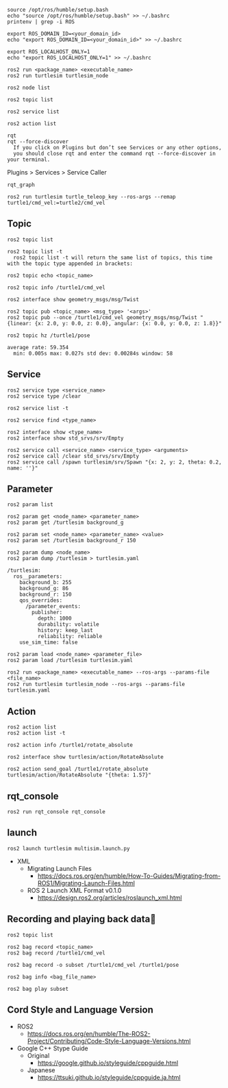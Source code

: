 
```
source /opt/ros/humble/setup.bash
echo "source /opt/ros/humble/setup.bash" >> ~/.bashrc
printenv | grep -i ROS
```

```
export ROS_DOMAIN_ID=<your_domain_id>
echo "export ROS_DOMAIN_ID=<your_domain_id>" >> ~/.bashrc
```

```
export ROS_LOCALHOST_ONLY=1
echo "export ROS_LOCALHOST_ONLY=1" >> ~/.bashrc
```


```
ros2 run <package_name> <executable_name>
ros2 run turtlesim turtlesim_node
```

```
ros2 node list
```
```
ros2 topic list
```
```
ros2 service list
```
```
ros2 action list
```

```
rqt
rqt --force-discover
  If you click on Plugins but don’t see Services or any other options,
  you should close rqt and enter the command rqt --force-discover in your terminal.
```
Plugins > Services > Service Caller

```
rqt_graph
```

```
ros2 run turtlesim turtle_teleop_key --ros-args --remap turtle1/cmd_vel:=turtle2/cmd_vel
```

## Topic
```
ros2 topic list
```
```
ros2 topic list -t
  ros2 topic list -t will return the same list of topics, this time with the topic type appended in brackets:
```
```
ros2 topic echo <topic_name>
```
```
ros2 topic info /turtle1/cmd_vel
```
```
ros2 interface show geometry_msgs/msg/Twist
```

```
ros2 topic pub <topic_name> <msg_type> '<args>'
ros2 topic pub --once /turtle1/cmd_vel geometry_msgs/msg/Twist "{linear: {x: 2.0, y: 0.0, z: 0.0}, angular: {x: 0.0, y: 0.0, z: 1.8}}"
```
```
ros2 topic hz /turtle1/pose

average rate: 59.354
  min: 0.005s max: 0.027s std dev: 0.00284s window: 58
```

## Service
```
ros2 service type <service_name>
ros2 service type /clear
```
```
ros2 service list -t
```
```
ros2 service find <type_name>
```
```
ros2 interface show <type_name>
ros2 interface show std_srvs/srv/Empty
```

```
ros2 service call <service_name> <service_type> <arguments>
ros2 service call /clear std_srvs/srv/Empty
ros2 service call /spawn turtlesim/srv/Spawn "{x: 2, y: 2, theta: 0.2, name: ''}"
```
## Parameter
```
ros2 param list
```
```
ros2 param get <node_name> <parameter_name>
ros2 param get /turtlesim background_g
```
```
ros2 param set <node_name> <parameter_name> <value>
ros2 param set /turtlesim background_r 150
```
```
ros2 param dump <node_name>
ros2 param dump /turtlesim > turtlesim.yaml
```
```
/turtlesim:
  ros__parameters:
    background_b: 255
    background_g: 86
    background_r: 150
    qos_overrides:
      /parameter_events:
        publisher:
          depth: 1000
          durability: volatile
          history: keep_last
          reliability: reliable
    use_sim_time: false
```


```
ros2 param load <node_name> <parameter_file>
ros2 param load /turtlesim turtlesim.yaml
```
```
ros2 run <package_name> <executable_name> --ros-args --params-file <file_name>
ros2 run turtlesim turtlesim_node --ros-args --params-file turtlesim.yaml
```
## Action
```
ros2 action list
ros2 action list -t
```
```
ros2 action info /turtle1/rotate_absolute
```
```
ros2 interface show turtlesim/action/RotateAbsolute
```
```
ros2 action send_goal /turtle1/rotate_absolute turtlesim/action/RotateAbsolute "{theta: 1.57}"
```

## rqt_console
```
ros2 run rqt_console rqt_console
```

## launch
```
ros2 launch turtlesim multisim.launch.py
```

- XML
  - Migrating Launch Files
    - https://docs.ros.org/en/humble/How-To-Guides/Migrating-from-ROS1/Migrating-Launch-Files.html
  - ROS 2 Launch XML Format v0.1.0
    - https://design.ros2.org/articles/roslaunch_xml.html

## Recording and playing back data
```
ros2 topic list
```
```
ros2 bag record <topic_name>
ros2 bag record /turtle1/cmd_vel
```
```
ros2 bag record -o subset /turtle1/cmd_vel /turtle1/pose
```
```
ros2 bag info <bag_file_name>
```
```
ros2 bag play subset
```

## Cord Style and Language Version
- ROS2
  - https://docs.ros.org/en/humble/The-ROS2-Project/Contributing/Code-Style-Language-Versions.html
- Google C++ Stype Guide
  - Original 
    - https://google.github.io/styleguide/cppguide.html
  - Japanese
    - https://ttsuki.github.io/styleguide/cppguide.ja.html
